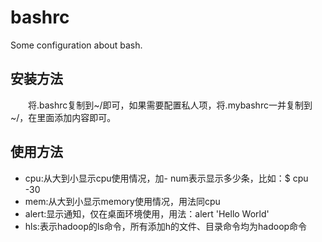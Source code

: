# bashrc
Some configuration about bash.

## 安装方法

　　将.bashrc复制到~/即可，如果需要配置私人项，将.mybashrc一并复制到~/，在里面添加内容即可。

## 使用方法
- cpu:从大到小显示cpu使用情况，加- num表示显示多少条，比如：$ cpu -30
- mem:从大到小显示memory使用情况，用法同cpu
- alert:显示通知，仅在桌面环境使用，用法：alert 'Hello World'
- hls:表示hadoop的ls命令，所有添加h的文件、目录命令均为hadoop命令
